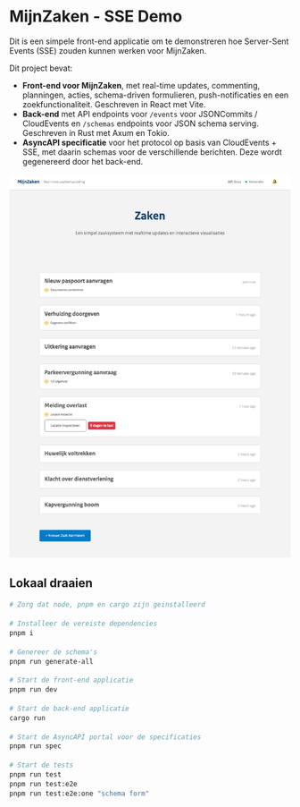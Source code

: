 # MijnZaken - SSE Demo

Dit is een simpele front-end applicatie om te demonstreren hoe Server-Sent Events (SSE) zouden kunnen werken voor MijnZaken.

Dit project bevat:

- **Front-end voor MijnZaken**, met real-time updates, commenting, planningen, acties, schema-driven formulieren, push-notificaties en een zoekfunctionaliteit. Geschreven in React met Vite.
- **Back-end** met API endpoints voor `/events` voor JSONCommits / CloudEvents en `/schemas` endpoints voor JSON schema serving. Geschreven in Rust met Axum en Tokio.
- **AsyncAPI specificatie** voor het protocol op basis van CloudEvents + SSE, met daarin schemas voor de verschillende berichten. Deze wordt gegenereerd door het back-end.

![Screenshot](screenshot.png)

## Lokaal draaien

```sh
# Zorg dat node, pnpm en cargo zijn geinstalleerd

# Installeer de vereiste dependencies
pnpm i

# Genereer de schema's
pnpm run generate-all

# Start de front-end applicatie
pnpm run dev

# Start de back-end applicatie
cargo run

# Start de AsyncAPI portal voor de specificaties
pnpm run spec

# Start de tests
pnpm run test
pnpm run test:e2e
pnpm run test:e2e:one "schema form"
```
